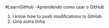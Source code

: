 #LearnGitHub
-Aprendendo como usar o GitHub
1. I know how to push modifications to GitHub
2. Uma outra linha
